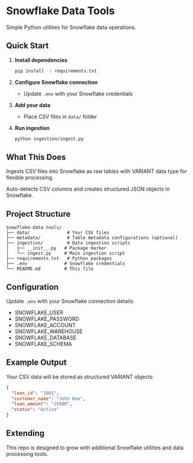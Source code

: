 # Snowflake Data Tools

Simple Python utilities for Snowflake data operations.

## Quick Start

1. **Install dependencies**
   ```bash
   pip install -r requirements.txt
   ```

2. **Configure Snowflake connection**
   - Update `.env` with your Snowflake credentials

3. **Add your data**
   - Place CSV files in `data/` folder

4. **Run ingestion**
   ```bash
   python ingestion/ingest.py
   ```

## What This Does

Ingests CSV files into Snowflake as raw tables with VARIANT data type for flexible processing.

Auto-detects CSV columns and creates structured JSON objects in Snowflake.

## Project Structure

```
snowflake-data-tools/
├── data/              # Your CSV files
├── metadata/          # Table metadata configurations (optional)
├── ingestion/         # Data ingestion scripts
│   ├── __init__.py   # Package marker
│   └── ingest.py     # Main ingestion script
├── requirements.txt   # Python packages
├── .env              # Snowflake credentials
└── README.md         # This file
```

## Configuration

Update `.env` with your Snowflake connection details:
- SNOWFLAKE_USER
- SNOWFLAKE_PASSWORD  
- SNOWFLAKE_ACCOUNT
- SNOWFLAKE_WAREHOUSE
- SNOWFLAKE_DATABASE
- SNOWFLAKE_SCHEMA

## Example Output

Your CSV data will be stored as structured VARIANT objects:
```json
{
  "loan_id": "1001",
  "customer_name": "John Doe",
  "loan_amount": "25000",
  "status": "Active"
}
```

## Extending

This repo is designed to grow with additional Snowflake utilities and data processing tools.